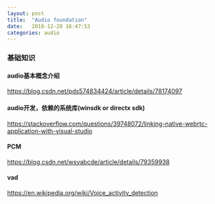 ```yaml
---
layout: post
title:  "Audio foundation"
date:   2018-12-28 16:47:53
categories: audio
---
```

### 基础知识

#### audio基本概念介绍

https://blog.csdn.net/pds574834424/article/details/78174097

#### audio开发，依赖的系统库(winsdk or directx sdk)

https://stackoverflow.com/questions/39748072/linking-native-webrtc-application-with-visual-studio

#### PCM

https://blog.csdn.net/wsyabcde/article/details/79359938

#### vad

https://en.wikipedia.org/wiki/Voice_activity_detection


